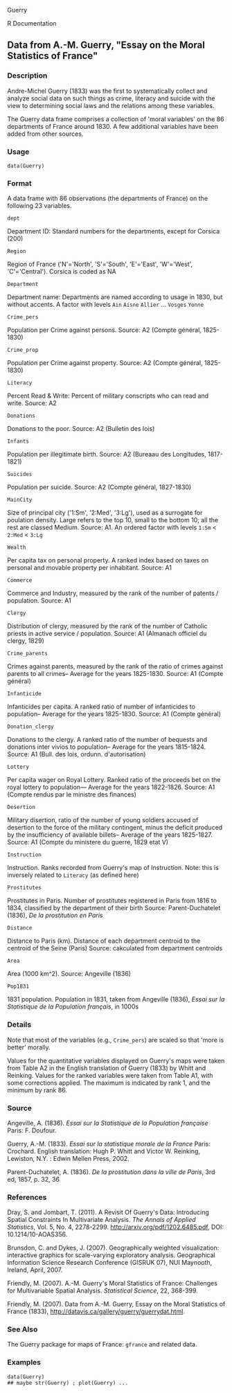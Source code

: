 Guerry

R Documentation

##  Data from A.-M. Guerry, "Essay on the Moral Statistics of France"

### Description

Andre-Michel Guerry (1833) was the first to systematically collect and analyze
social data on such things as crime, literacy and suicide with the view to
determining social laws and the relations among these variables.

The Guerry data frame comprises a collection of 'moral variables' on the 86
departments of France around 1830. A few additional variables have been added
from other sources.

### Usage

    data(Guerry)

### Format

A data frame with 86 observations (the departments of France) on the following
23 variables.

`dept`

Department ID: Standard numbers for the departments, except for Corsica (200)

`Region`

Region of France ('N'='North', 'S'='South', 'E'='East', 'W'='West',
'C'='Central'). Corsica is coded as NA

`Department`

Department name: Departments are named according to usage in 1830, but without
accents. A factor with levels `Ain` `Aisne` `Allier` ... `Vosges` `Yonne`

`Crime_pers`

Population per Crime against persons. Source: A2 (Compte général, 1825-1830)

`Crime_prop`

Population per Crime against property. Source: A2 (Compte général, 1825-1830)

`Literacy`

Percent Read & Write: Percent of military conscripts who can read and write.
Source: A2

`Donations`

Donations to the poor. Source: A2 (Bulletin des lois)

`Infants`

Population per illegitimate birth. Source: A2 (Bureaau des Longitudes,
1817-1821)

`Suicides`

Population per suicide. Source: A2 (Compte général, 1827-1830)

`MainCity`

Size of principal city ('1:Sm', '2:Med', '3:Lg'), used as a surrogate for
poulation density. Large refers to the top 10, small to the bottom 10; all the
rest are classed Medium. Source: A1. An ordered factor with levels `1:Sm` <
`2:Med` < `3:Lg`

`Wealth`

Per capita tax on personal property. A ranked index based on taxes on personal
and movable property per inhabitant. Source: A1

`Commerce`

Commerce and Industry, measured by the rank of the number of patents /
population. Source: A1

`Clergy`

Distribution of clergy, measured by the rank of the number of Catholic priests
in active service / population. Source: A1 (Almanach officiel du clergy, 1829)

`Crime_parents`

Crimes against parents, measured by the rank of the ratio of crimes against
parents to all crimes– Average for the years 1825-1830. Source: A1 (Compte
général)

`Infanticide`

Infanticides per capita. A ranked ratio of number of infanticides to
population– Average for the years 1825-1830. Source: A1 (Compte général)

`Donation_clergy`

Donations to the clergy. A ranked ratio of the number of bequests and
donations inter vivios to population– Average for the years 1815-1824. Source:
A1 (Bull. des lois, ordunn. d'autorisation)

`Lottery`

Per capita wager on Royal Lottery. Ranked ratio of the proceeds bet on the
royal lottery to population— Average for the years 1822-1826. Source: A1
(Compte rendus par le ministre des finances)

`Desertion`

Military disertion, ratio of the number of young soldiers accused of desertion
to the force of the military contingent, minus the deficit produced by the
insufficiency of available billets– Average of the years 1825-1827. Source: A1
(Compte du ministere du guerre, 1829 etat V)

`Instruction`

Instruction. Ranks recorded from Guerry's map of Instruction. Note: this is
inversely related to `Literacy` (as defined here)

`Prostitutes`

Prostitutes in Paris. Number of prostitutes registered in Paris from 1816 to
1834, classified by the department of their birth Source: Parent-Duchatelet
(1836), _De la prostitution en Paris_

`Distance`

Distance to Paris (km). Distance of each department centroid to the centroid
of the Seine (Paris) Source: cakculated from department centroids

`Area`

Area (1000 km^2). Source: Angeville (1836)

`Pop1831`

1831 population. Population in 1831, taken from Angeville (1836), _Essai sur
la Statistique de la Population français_, in 1000s

### Details

Note that most of the variables (e.g., `Crime_pers`) are scaled so that 'more
is better' morally.

Values for the quantitative variables displayed on Guerry's maps were taken
from Table A2 in the English translation of Guerry (1833) by Whitt and
Reinking. Values for the ranked variables were taken from Table A1, with some
corrections applied. The maximum is indicated by rank 1, and the minimum by
rank 86.

### Source

Angeville, A. (1836). _Essai sur la Statistique de la Population française_
Paris: F. Doufour.

Guerry, A.-M. (1833). _Essai sur la statistique morale de la France_ Paris:
Crochard. English translation: Hugh P. Whitt and Victor W. Reinking, Lewiston,
N.Y. : Edwin Mellen Press, 2002.

Parent-Duchatelet, A. (1836). _De la prostitution dans la ville de Paris_, 3rd
ed, 1857, p. 32, 36

### References

Dray, S. and Jombart, T. (2011). A Revisit Of Guerry's Data: Introducing
Spatial Constraints In Multivariate Analysis. _The Annals of Applied
Statistics_, Vol. 5, No. 4, 2278-2299. <http://arxiv.org/pdf/1202.6485.pdf>,
DOI: 10.1214/10-AOAS356.

Brunsdon, C. and Dykes, J. (2007). Geographically weighted visualization:
interactive graphics for scale-varying exploratory analysis. Geographical
Information Science Research Conference (GISRUK 07), NUI Maynooth, Ireland,
April, 2007.

Friendly, M. (2007). A.-M. Guerry's Moral Statistics of France: Challenges for
Multivariable Spatial Analysis. _Statistical Science_, 22, 368-399.

Friendly, M. (2007). Data from A.-M. Guerry, Essay on the Moral Statistics of
France (1833), <http://datavis.ca/gallery/guerry/guerrydat.html>.

### See Also

The Guerry package for maps of France: `gfrance` and related data.

### Examples

    
    data(Guerry)
    ## maybe str(Guerry) ; plot(Guerry) ...

